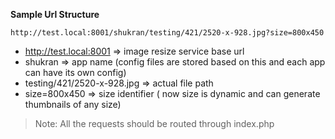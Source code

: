 **Sample Url Structure** 

    http://test.local:8001/shukran/testing/421/2520-x-928.jpg?size=800x450

 - http://test.local:8001 => image resize service base url
 - shukran => app name (config files are stored based on this and each app can have its own config)
 - testing/421/2520-x-928.jpg => actual file path
 - size=800x450  => size identifier ( now size is dynamic and can  generate thumbnails of any size)

> Note: All the requests should be routed through index.php







